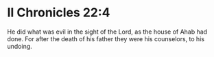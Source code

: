 # II Chronicles 22:4

He did what was evil in the sight of the Lord, as the house of Ahab had done. For after the death of his father they were his counselors, to his undoing.
